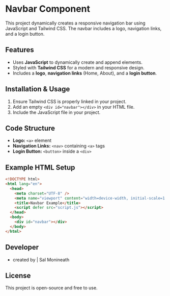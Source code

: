 # Navbar Component

This project dynamically creates a responsive navigation bar using JavaScript and Tailwind CSS. The navbar includes a logo, navigation links, and a login button.

## Features

- Uses **JavaScript** to dynamically create and append elements.
- Styled with **Tailwind CSS** for a modern and responsive design.
- Includes a **logo**, **navigation links** (Home, About), and a **login button**.

## Installation & Usage

1. Ensure Tailwind CSS is properly linked in your project.
2. Add an empty `<div id="navbar"></div>` in your HTML file.
3. Include the JavaScript file in your project.

## Code Structure

- **Logo:** `<a>` element
- **Navigation Links:** `<nav>` containing `<a>` tags
- **Login Button:** `<button>` inside a `<div>`

## Example HTML Setup

```html
<!DOCTYPE html>
<html lang="en">
  <head>
    <meta charset="UTF-8" />
    <meta name="viewport" content="width=device-width, initial-scale=1.0" />
    <title>Navbar Example</title>
    <script defer src="script.js"></script>
  </head>
  <body>
    <div id="navbar"></div>
  </body>
</html>
```

## Developer

- created by | Sal Monineath

## License

This project is open-source and free to use.
